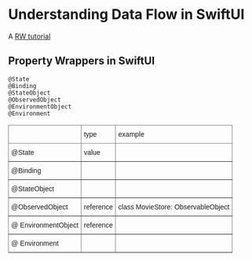#  Understanding Data Flow in SwiftUI

A [RW tutorial](https://www.raywenderlich.com/11781349-understanding-data-flow-in-swiftui)

## Property Wrappers in SwiftUI

```
@State
@Binding
@StateObject
@ObservedObject
@EnvironmentObject
@Environment
```

<style type="text/css">
.tg  {border-collapse:collapse;border-spacing:0;}
.tg td{border-color:black;border-style:solid;border-width:1px;font-family:Arial, sans-serif;font-size:14px;
  overflow:hidden;padding:10px 5px;word-break:normal;}
.tg th{border-color:black;border-style:solid;border-width:1px;font-family:Arial, sans-serif;font-size:14px;
  font-weight:normal;overflow:hidden;padding:10px 5px;word-break:normal;}
.tg .tg-0pky{border-color:inherit;text-align:left;vertical-align:top}
</style>


<table class="tg">
<thead>
  <tr>
    <th class="tg-0pky"></th>
    <th class="tg-0pky">type</th>
    <th class="tg-0pky">example</th>
  </tr>
</thead>
<tbody>
  <tr>
    <td class="tg-0pky">@State</td>
    <td class="tg-0pky">value</td>
    <td class="tg-0pky"></td>
  </tr>
  <tr>
    <td class="tg-0pky">@Binding</td>
    <td class="tg-0pky"></td>
    <td class="tg-0pky"></td>
  </tr>
  <tr>
    <td class="tg-0pky">@StateObject</td>
    <td class="tg-0pky"></td>
    <td class="tg-0pky"></td>
  </tr>
  <tr>
    <td class="tg-0pky">@ObservedObject</td>
    <td class="tg-0pky">reference</td>
    <td class="tg-0pky">class MovieStore: ObservableObject</td>
  </tr>
    <tr>
    <td class="tg-0pky">@ EnvironmentObject </td>
    <td class="tg-0pky">reference</td>
    <td class="tg-0pky"></td>
  </tr>
  <tr>
    <td class="tg-0pky">@ Environment </td>
    <td class="tg-0pky"></td>
    <td class="tg-0pky"></td>
  </tr>

</tbody>
</table>

<pre><code><span class="hljs-attribute"></span>

</code></pre>
